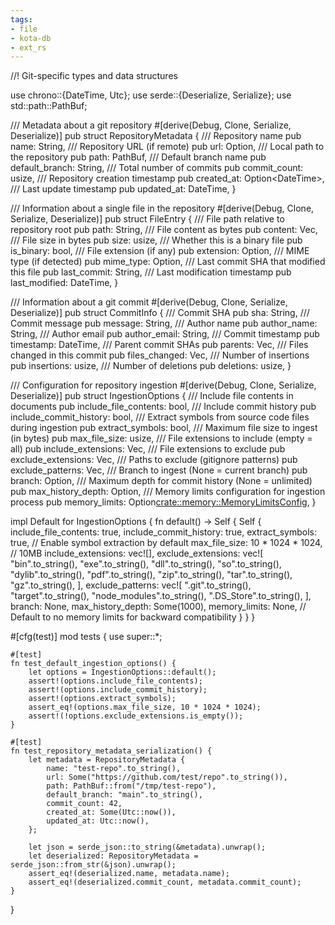 ```yaml
---
tags:
- file
- kota-db
- ext_rs
---
```

//! Git-specific types and data structures

use chrono::{DateTime, Utc};
use serde::{Deserialize, Serialize};
use std::path::PathBuf;

/// Metadata about a git repository
#[derive(Debug, Clone, Serialize, Deserialize)]
pub struct RepositoryMetadata {
    /// Repository name
    pub name: String,
    /// Repository URL (if remote)
    pub url: Option<String>,
    /// Local path to the repository
    pub path: PathBuf,
    /// Default branch name
    pub default_branch: String,
    /// Total number of commits
    pub commit_count: usize,
    /// Repository creation timestamp
    pub created_at: Option<DateTime<Utc>>,
    /// Last update timestamp
    pub updated_at: DateTime<Utc>,
}

/// Information about a single file in the repository
#[derive(Debug, Clone, Serialize, Deserialize)]
pub struct FileEntry {
    /// File path relative to repository root
    pub path: String,
    /// File content as bytes
    pub content: Vec<u8>,
    /// File size in bytes
    pub size: usize,
    /// Whether this is a binary file
    pub is_binary: bool,
    /// File extension (if any)
    pub extension: Option<String>,
    /// MIME type (if detected)
    pub mime_type: Option<String>,
    /// Last commit SHA that modified this file
    pub last_commit: String,
    /// Last modification timestamp
    pub last_modified: DateTime<Utc>,
}

/// Information about a git commit
#[derive(Debug, Clone, Serialize, Deserialize)]
pub struct CommitInfo {
    /// Commit SHA
    pub sha: String,
    /// Commit message
    pub message: String,
    /// Author name
    pub author_name: String,
    /// Author email
    pub author_email: String,
    /// Commit timestamp
    pub timestamp: DateTime<Utc>,
    /// Parent commit SHAs
    pub parents: Vec<String>,
    /// Files changed in this commit
    pub files_changed: Vec<String>,
    /// Number of insertions
    pub insertions: usize,
    /// Number of deletions
    pub deletions: usize,
}

/// Configuration for repository ingestion
#[derive(Debug, Clone, Serialize, Deserialize)]
pub struct IngestionOptions {
    /// Include file contents in documents
    pub include_file_contents: bool,
    /// Include commit history
    pub include_commit_history: bool,
    /// Extract symbols from source code files during ingestion
    pub extract_symbols: bool,
    /// Maximum file size to ingest (in bytes)
    pub max_file_size: usize,
    /// File extensions to include (empty = all)
    pub include_extensions: Vec<String>,
    /// File extensions to exclude
    pub exclude_extensions: Vec<String>,
    /// Paths to exclude (gitignore patterns)
    pub exclude_patterns: Vec<String>,
    /// Branch to ingest (None = current branch)
    pub branch: Option<String>,
    /// Maximum depth for commit history (None = unlimited)
    pub max_history_depth: Option<usize>,
    /// Memory limits configuration for ingestion process
    pub memory_limits: Option<crate::memory::MemoryLimitsConfig>,
}

impl Default for IngestionOptions {
    fn default() -> Self {
        Self {
            include_file_contents: true,
            include_commit_history: true,
            extract_symbols: true, // Enable symbol extraction by default
            max_file_size: 10 * 1024 * 1024, // 10MB
            include_extensions: vec![],
            exclude_extensions: vec![
                "bin".to_string(),
                "exe".to_string(),
                "dll".to_string(),
                "so".to_string(),
                "dylib".to_string(),
                "pdf".to_string(),
                "zip".to_string(),
                "tar".to_string(),
                "gz".to_string(),
            ],
            exclude_patterns: vec![
                ".git".to_string(),
                "target".to_string(),
                "node_modules".to_string(),
                ".DS_Store".to_string(),
            ],
            branch: None,
            max_history_depth: Some(1000),
            memory_limits: None, // Default to no memory limits for backward compatibility
        }
    }
}

#[cfg(test)]
mod tests {
    use super::*;

    #[test]
    fn test_default_ingestion_options() {
        let options = IngestionOptions::default();
        assert!(options.include_file_contents);
        assert!(options.include_commit_history);
        assert!(options.extract_symbols);
        assert_eq!(options.max_file_size, 10 * 1024 * 1024);
        assert!(!options.exclude_extensions.is_empty());
    }

    #[test]
    fn test_repository_metadata_serialization() {
        let metadata = RepositoryMetadata {
            name: "test-repo".to_string(),
            url: Some("https://github.com/test/repo".to_string()),
            path: PathBuf::from("/tmp/test-repo"),
            default_branch: "main".to_string(),
            commit_count: 42,
            created_at: Some(Utc::now()),
            updated_at: Utc::now(),
        };

        let json = serde_json::to_string(&metadata).unwrap();
        let deserialized: RepositoryMetadata = serde_json::from_str(&json).unwrap();
        assert_eq!(deserialized.name, metadata.name);
        assert_eq!(deserialized.commit_count, metadata.commit_count);
    }
}
